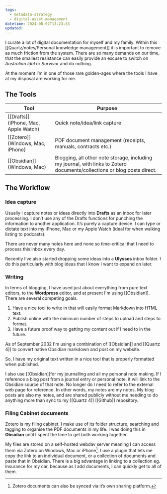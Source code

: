 ```yaml
---
tags:
  - metadata-strategy
  - digital-asset-management
datetime: 2024-08-02T13:23:33
updated: 
---
```

I curate a lot of digital documentation for myself and my family. Within this [[Quartz/notes/Personal knowledge management]] it is important to remove as much friction from the system. There are so many demands on our time, that the smallest resistance can easily provide an excuse to switch on _Australian Idol_ or _Survivor_ and do nothing.

At the moment I’m in one of those rare golden-ages where the tools I have at my disposal are working for me.

## The Tools

| Tool                                                       | Purpose                                                                                                        |
| ---------------------------------------------------------- | -------------------------------------------------------------------------------------------------------------- |
| [[Drafts]] (iPhone, Mac, Apple Watch) | Quick note/idea/link capture                                                                                   |
| [[Zotero]] (Windows, Mac, iPhone)    | PDF document management (receipts, manuals, contracts etc.)                                                    |
| [[Obsidian]] (Windows, Mac)             | Blogging, all other note storage, including my journal, with links to Zotero documents/collections or blog posts direct. |

## The Workflow
### Idea capture
Usually I capture notes or ideas directly into **Drafts** as an inbox for later processing. I don’t use any of the Drafts functions for punching the information to another application. It’s purely a capture device. I can type or dictate text into my iPhone, Mac or my Apple Watch (ideal for when walking listing to podcasts).

There are never many notes here and none so time-critical that I need to process this inbox every day.

Recently I’ve also started dropping some ideas into a **Ulysses** inbox folder. I do this particularly with blog ideas that I know I want to expand on later.

### Writing
In terms of blogging, I have used just about everything from pure text editors, to the **Wordpress** editor, and at present I'm using [[Obsidian]]. There are several competing goals.
1. Have a nice tool to write in that will easily format Markdown into HTML text.
2. Publish online with the minimum number of steps to upload and steps to format.
3. Have a future proof way to getting my content out if I need to in the future.

As of September 2032 I'm using a combination of [[Obsidian]] and [[Quartz 4]] to convert native Obsidian markdown and post on my website.

So, I have my original text written in a nice tool that is properly formatted when published. 

I also use [[Obsidian]]for my journalling and all my personal note making. If I reference a blog post from a journal entry or personal note, it will link to the Obsidian source of that note. No longer do I need to refer to the external web page for reference. In other words, my notes are my notes. My blog posts are also my notes, and are shared publicly without me needing to do anything more than sync to my [[Quartz 4]] [[Github]] repository.

### Filing Cabinet documents
Zotero is my filing cabinet. I make use of its folder structure, searching and tagging to organise the PDF documents in my life. I was doing this in **Obsidian** until I spent the time to get both working together.

My files are stored on a self-hosted webdav server meaning I can access them via Zotero on Windows, Mac or iPhone[^1]. I use a plugin that lets me copy the link to an individual document, or a collection of documents and paste that in Obsidian. There is a big advantage in linking to a collection eg. Insurance for my car, because as I add documents, I can quickly get to all of them.


[^1]:	Zotero documents can also be synced via it’s own sharing platform.